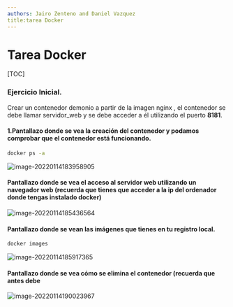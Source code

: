 ```yaml
---
authors: Jairo Zenteno and Daniel Vazquez
title:tarea Docker 
---
```


# Tarea Docker

[TOC]

### Ejercicio Inicial.

Crear un contenedor demonio a partir de la imagen nginx , el contenedor se debe llamar servidor_web y se debe acceder a él utilizando el puerto **8181**.

#### 1.Pantallazo donde se vea la creación del contenedor y podamos comprobar que el contenedor está funcionando.

```bash
docker ps -a
```

![image-20220114183958905](C:/Users/usuario/AppData/Roaming/Typora/typora-user-images/image-20220114183958905.png)





#### Pantallazo donde se vea el acceso al servidor web utilizando un navegador web (recuerda que tienes que acceder a la ip del ordenador donde tengas instalado docker)

![image-20220114185436564](Trabajo-Docker-2%C2%AAEvaluacion.assets/image-20220114185436564.png)

#### Pantallazo donde se vean las imágenes que tienes en tu registro local.

```bash
docker images
```

![image-20220114185917365](Trabajo-Docker-2%C2%AAEvaluacion.assets/image-20220114185917365.png)

#### Pantallazo donde se vea cómo se elimina el contenedor (recuerda que antes debe



![image-20220114190023967](Trabajo-Docker-2%C2%AAEvaluacion.assets/image-20220114190023967.png)